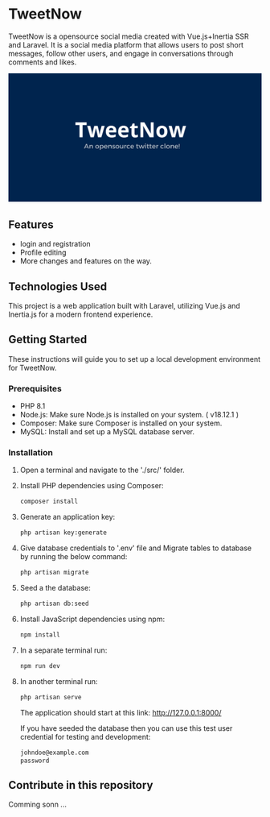 # TweetNow

TweetNow is a opensource social media created with Vue.js+Inertia SSR and Laravel. It is a social media platform that allows users to post short messages, follow other users, and engage in conversations through comments and likes.

<img src="TweetNow.png" />

## Features

- login and registration
- Profile editing
- More changes and features on the way.

## Technologies Used
This project is a web application built with Laravel, utilizing Vue.js and Inertia.js for a modern frontend experience.

## Getting Started

These instructions will guide you to set up a local development environment for TweetNow.

### Prerequisites
- PHP 8.1
- Node.js: Make sure Node.js is installed on your system. ( v18.12.1 )
- Composer: Make sure Composer is installed on your system.
- MySQL: Install and set up a MySQL database server.


### Installation

1. Open a terminal and navigate to the './src/' folder.

2. Install PHP dependencies using Composer:

   ```bash
   composer install
   ```
3. Generate an application key:

    ```bash
    php artisan key:generate
    ```
3. Give database credentials to '.env' file and Migrate tables to database by running the below command:

   ```bash
   php artisan migrate
   ```
3. Seed a the database:

   ```bash
   php artisan db:seed
   ```

4. Install JavaScript dependencies using npm:

   ```bash
   npm install
   ```

5. In a separate terminal run:

   ```bash
   npm run dev
   ```

6. In another terminal run:

   ```bash
   php artisan serve
   ```

   The application should start at this link: http://127.0.0.1:8000/

   If you have seeded the database then you can use this test user credential for testing and development:
   ```
   johndoe@example.com
   password
   ```

## Contribute in this repository
Comming sonn ...